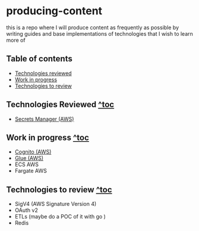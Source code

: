 # producing-content
this is a repo where I will produce content as frequently as possible by writing guides and base implementations of technologies that I wish to learn more of

## Table of contents

- [Technologies reviewed](#technologies-reviewed-toc)
- [Work in progress](#work-in-progress-toc)
- [Technologies to review](#technologies-to-review-toc)

## Technologies Reviewed [^toc](#table-of-contents)
- [Secrets Manager (AWS)](./reviewed/secrets-manager-aws.md)

## Work in progress [^toc](#table-of-contents)
- [Cognito (AWS)](./wip/cognito-aws.md)
- [Glue (AWS)](./wip/glue-aws.md)
- ECS AWS
- Fargate AWS

## Technologies to review [^toc](#table-of-contents)
- SigV4 (AWS Signature Version 4)
- OAuth v2
- ETLs (maybe do a POC of it with go )
- Redis
